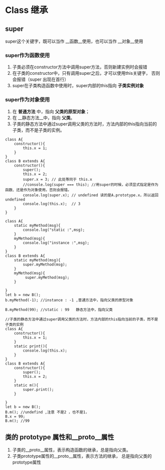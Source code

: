 # Class 继承

## super
super这个关键字，既可以当作 __函数__使用，也可以当作 __对象__使用

### super作为函数使用
1. 子类必须在constructor方法中调用super方法，否则新建实例时会报错
2. 在子类的constructor中，只有调用super之后，才可以使用this关键字，
   否则会报错（super 出现在首行）
3. super在子类构造函数中使用时，super内部的this指向 __子类实例对象__

### super作为对象使用
1. 在 __普通方法__ 中，指向 __父类的原型对象__；
2. 在 __静态方法__中，指向 __父类__。
3. 子类的静态方法中通过super调用父类的方法时，方法内部的this指向当前的子类，而不是子类的实例。
```
class A{
    constructor(){
        this.x = 1;
    }
}
class B extends A{
    constructor(){
        super();
        this.x = 2;
        super.x = 3; // 此处等同于 this.x
        //console.log(super === this); //用super的时候，必须显式指定是作为函数、还是作为对象使用，否则会报错。
        console.log(super.x); // undefined 读的是A.prototype.x，所以返回undefined
        console.log(this.x);  // 3
    }
}
```

```
class A{
    static myMethod(msg){
        console.log("static :",msg);
    }
    myMethod(msg){
        console.log("instance :",msg);
    }
}
class B extends A{
    static myMethod(msg){
        super.myMethod(msg); 
    }
    myMethod(msg){
         super.myMethod(msg);
    }

}
let b = new B();
b.myMethod(-1); //instance : -1 ,普通方法中，指向父类的原型对象

B.myMethod(99); //static : 99   静态方法中，指向父类
```

```
//子类的静态方法中通过super调用父类的方法时，方法内部的this指向当前的子类，而不是子类的实例
class A{
    constructor(){
        this.x = 1;
    }
    static print(){
        console.log(this.x);
    }
}
class B extends A{
    constructor(){
        super();
        this.x = 2;
    }
    static m(){
        super.print();
    }

}
let b = new B();
B.m(); //undefind ,注意 不是2 ，也不是1，
B.x = 99;
B.m(); //99
```

## 类的 prototype 属性和__proto__属性 
1. 子类的__proto__属性，表示构造函数的继承，总是指向父类。
2. 子类prototype属性的__proto__属性，表示方法的继承，
   总是指向父类的prototype属性

